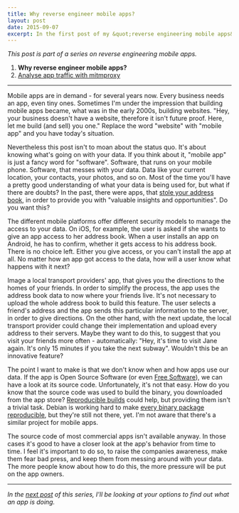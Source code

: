 ```yaml
---
title: Why reverse engineer mobile apps?
layout: post
date: 2015-09-07
excerpt: In the first post of my &quot;reverse engineering mobile apps&quot; series, I'm arguing why you should learn how to reverse engineer apps.
---
```


*This post is part of a series on reverse engineering mobile apps.*

1. **Why reverse engineer mobile apps?**
2. [Analyse app traffic with mitmproxy](/2015/09/22/traffic-analysis-with-mitmproxy.html)

---

Mobile apps are in demand - for several years now. Every business
needs an app, even tiny ones. Sometimes I'm under the impression that
building mobile apps became, what was in the early 2000s, building
websites. "Hey, your business doesn't have a website, therefore it isn't
future proof. Here, let me build (and sell) you one." Replace the word
"website" with "mobile app" and you have today's situation.

Nevertheless this post isn't to moan about the status quo. It's about
knowing what's going on with your data. If you think about it, "mobile
app" is just a fancy word for "software". Software, that runs on your
mobile phone. Software, that messes with your data. Data like your
current location, your contacts, your photos, and so on.  Most of the
time you'll have a pretty good understanding of what your data is
being used for, but what if there are doubts? In the past, there were
apps, that
[stole your address book](https://venturebeat.com/2012/02/14/iphone-address-book/),
in order to provide you with "valuable insights and opportunities". Do
you want this?

The different mobile platforms offer different security models to
manage the access to your data. On iOS, for example, the user is asked
if she wants to give an app access to her address book. When a user
installs an app on Android, he has to confirm, whether it gets access
to his address book. There is no choice left. Either you give access,
or you can't install the app at all. No matter how an app got access
to the data, how will a user know what happens with it next?

Image a local transport providers' app, that gives you the directions
to the homes of your friends. In order to simplify the process, the
app uses the address book data to now where your friends live. It's
not necessary to upload the whole address book to build this
feature. The user selects a friend's address and the app sends this
particular information to the server, in order to give directions. On
the other hand, with the next update, the local transport provider
could change their implementation and upload every address to their
servers. Maybe they want to do this, to suggest that you visit your
friends more often - automatically: "Hey, it's time to visit Jane
again. It's only 15 minutes if you take the next subway". Wouldn't
this be an innovative feature?

The point I want to make is that we don't know when and how apps use
our data. If the app is Open Source Software (or even
[Free Software](https://en.wikipedia.org/wiki/Free_and_open-source_software)),
we can have a look at its source code. Unfortunately, it's not that
easy. How do you know that the source code was used to build the
binary, you downloaded from the app store?
[Reproducible builds](https://wiki.debian.org/ReproducibleBuilds/About)
could help, but providing them isn't a trivial task. Debian is working
hard to make
[every binary package reproducible](https://reproducible.debian.net/reproducible.html),
but they're still not there, yet. I'm not aware that there's a similar
project for mobile apps.

The source code of most commercial apps isn't available anyway. In
those cases it's good to have a closer look at the app's behavior from
time to time. I feel it's important to do so, to raise the companies
awareness, make them fear bad press, and keep them from messing around
with your data. The more people know about how to do this, the more
pressure will be put on the app owners.


---

*In the [next post](/2015/09/22/traffic-analysis-with-mitmproxy.html) of this series, I'll be looking at your options to
find out what an app is doing.*
